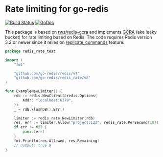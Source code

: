 # Rate limiting for go-redis

[![Build Status](https://travis-ci.org/go-redis/redis_rate.svg?branch=master)](https://travis-ci.org/go-redis/redis_rate)
[![GoDoc](https://godoc.org/github.com/go-redis/redis_rate?status.svg)](https://godoc.org/github.com/go-redis/redis_rate)

This package is based on [rwz/redis-gcra](https://github.com/rwz/redis-gcra) and implements [GCRA](https://en.wikipedia.org/wiki/Generic_cell_rate_algorithm) (aka leaky bucket) for rate limiting based on Redis. The code requires Redis version 3.2 or newer since it relies on [replicate_commands](https://redis.io/commands/eval#replicating-commands-instead-of-scripts) feature.

``` go
package redis_rate_test

import (
	"fmt"

	"github.com/go-redis/redis/v7"
	"github.com/go-redis/redis_rate/v8"
)

func ExampleNewLimiter() {
	rdb := redis.NewClient(&redis.Options{
		Addr: "localhost:6379",
	})
	_ = rdb.FlushDB().Err()

	limiter := redis_rate.NewLimiter(rdb)
	res, err := limiter.Allow("project:123", redis_rate.PerSecond(10))
	if err != nil {
		panic(err)
	}
	fmt.Println(res.Allowed, res.Remaining)
	// Output: true 9
}
```

